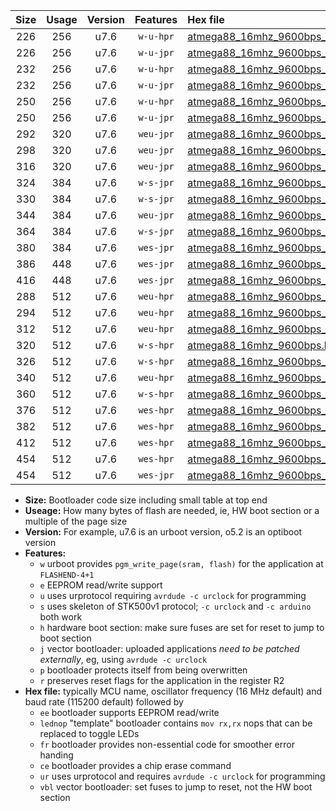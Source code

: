 |Size|Usage|Version|Features|Hex file|
|:-:|:-:|:-:|:-:|:--|
|226|256|u7.6|`w-u-hpr`|[atmega88_16mhz_9600bps_ur.hex](https://raw.githubusercontent.com/stefanrueger/urboot/main//atmega88_16mhz_9600bps_ur.hex)|
|226|256|u7.6|`w-u-jpr`|[atmega88_16mhz_9600bps_ur_vbl.hex](https://raw.githubusercontent.com/stefanrueger/urboot/main//atmega88_16mhz_9600bps_ur_vbl.hex)|
|232|256|u7.6|`w-u-hpr`|[atmega88_16mhz_9600bps_lednop_ur.hex](https://raw.githubusercontent.com/stefanrueger/urboot/main//atmega88_16mhz_9600bps_lednop_ur.hex)|
|232|256|u7.6|`w-u-jpr`|[atmega88_16mhz_9600bps_lednop_ur_vbl.hex](https://raw.githubusercontent.com/stefanrueger/urboot/main//atmega88_16mhz_9600bps_lednop_ur_vbl.hex)|
|250|256|u7.6|`w-u-hpr`|[atmega88_16mhz_9600bps_lednop_fr_ur.hex](https://raw.githubusercontent.com/stefanrueger/urboot/main//atmega88_16mhz_9600bps_lednop_fr_ur.hex)|
|250|256|u7.6|`w-u-jpr`|[atmega88_16mhz_9600bps_lednop_fr_ur_vbl.hex](https://raw.githubusercontent.com/stefanrueger/urboot/main//atmega88_16mhz_9600bps_lednop_fr_ur_vbl.hex)|
|292|320|u7.6|`weu-jpr`|[atmega88_16mhz_9600bps_ee_ur_vbl.hex](https://raw.githubusercontent.com/stefanrueger/urboot/main//atmega88_16mhz_9600bps_ee_ur_vbl.hex)|
|298|320|u7.6|`weu-jpr`|[atmega88_16mhz_9600bps_ee_lednop_ur_vbl.hex](https://raw.githubusercontent.com/stefanrueger/urboot/main//atmega88_16mhz_9600bps_ee_lednop_ur_vbl.hex)|
|316|320|u7.6|`weu-jpr`|[atmega88_16mhz_9600bps_ee_lednop_fr_ur_vbl.hex](https://raw.githubusercontent.com/stefanrueger/urboot/main//atmega88_16mhz_9600bps_ee_lednop_fr_ur_vbl.hex)|
|324|384|u7.6|`w-s-jpr`|[atmega88_16mhz_9600bps_vbl.hex](https://raw.githubusercontent.com/stefanrueger/urboot/main//atmega88_16mhz_9600bps_vbl.hex)|
|330|384|u7.6|`w-s-jpr`|[atmega88_16mhz_9600bps_lednop_vbl.hex](https://raw.githubusercontent.com/stefanrueger/urboot/main//atmega88_16mhz_9600bps_lednop_vbl.hex)|
|344|384|u7.6|`weu-jpr`|[atmega88_16mhz_9600bps_ee_lednop_fr_ce_ur_vbl.hex](https://raw.githubusercontent.com/stefanrueger/urboot/main//atmega88_16mhz_9600bps_ee_lednop_fr_ce_ur_vbl.hex)|
|364|384|u7.6|`w-s-jpr`|[atmega88_16mhz_9600bps_lednop_fr_vbl.hex](https://raw.githubusercontent.com/stefanrueger/urboot/main//atmega88_16mhz_9600bps_lednop_fr_vbl.hex)|
|380|384|u7.6|`wes-jpr`|[atmega88_16mhz_9600bps_ee_vbl.hex](https://raw.githubusercontent.com/stefanrueger/urboot/main//atmega88_16mhz_9600bps_ee_vbl.hex)|
|386|448|u7.6|`wes-jpr`|[atmega88_16mhz_9600bps_ee_lednop_vbl.hex](https://raw.githubusercontent.com/stefanrueger/urboot/main//atmega88_16mhz_9600bps_ee_lednop_vbl.hex)|
|416|448|u7.6|`wes-jpr`|[atmega88_16mhz_9600bps_ee_lednop_fr_vbl.hex](https://raw.githubusercontent.com/stefanrueger/urboot/main//atmega88_16mhz_9600bps_ee_lednop_fr_vbl.hex)|
|288|512|u7.6|`weu-hpr`|[atmega88_16mhz_9600bps_ee_ur.hex](https://raw.githubusercontent.com/stefanrueger/urboot/main//atmega88_16mhz_9600bps_ee_ur.hex)|
|294|512|u7.6|`weu-hpr`|[atmega88_16mhz_9600bps_ee_lednop_ur.hex](https://raw.githubusercontent.com/stefanrueger/urboot/main//atmega88_16mhz_9600bps_ee_lednop_ur.hex)|
|312|512|u7.6|`weu-hpr`|[atmega88_16mhz_9600bps_ee_lednop_fr_ur.hex](https://raw.githubusercontent.com/stefanrueger/urboot/main//atmega88_16mhz_9600bps_ee_lednop_fr_ur.hex)|
|320|512|u7.6|`w-s-hpr`|[atmega88_16mhz_9600bps.hex](https://raw.githubusercontent.com/stefanrueger/urboot/main//atmega88_16mhz_9600bps.hex)|
|326|512|u7.6|`w-s-hpr`|[atmega88_16mhz_9600bps_lednop.hex](https://raw.githubusercontent.com/stefanrueger/urboot/main//atmega88_16mhz_9600bps_lednop.hex)|
|340|512|u7.6|`weu-hpr`|[atmega88_16mhz_9600bps_ee_lednop_fr_ce_ur.hex](https://raw.githubusercontent.com/stefanrueger/urboot/main//atmega88_16mhz_9600bps_ee_lednop_fr_ce_ur.hex)|
|360|512|u7.6|`w-s-hpr`|[atmega88_16mhz_9600bps_lednop_fr.hex](https://raw.githubusercontent.com/stefanrueger/urboot/main//atmega88_16mhz_9600bps_lednop_fr.hex)|
|376|512|u7.6|`wes-hpr`|[atmega88_16mhz_9600bps_ee.hex](https://raw.githubusercontent.com/stefanrueger/urboot/main//atmega88_16mhz_9600bps_ee.hex)|
|382|512|u7.6|`wes-hpr`|[atmega88_16mhz_9600bps_ee_lednop.hex](https://raw.githubusercontent.com/stefanrueger/urboot/main//atmega88_16mhz_9600bps_ee_lednop.hex)|
|412|512|u7.6|`wes-hpr`|[atmega88_16mhz_9600bps_ee_lednop_fr.hex](https://raw.githubusercontent.com/stefanrueger/urboot/main//atmega88_16mhz_9600bps_ee_lednop_fr.hex)|
|454|512|u7.6|`wes-hpr`|[atmega88_16mhz_9600bps_ee_lednop_fr_ce.hex](https://raw.githubusercontent.com/stefanrueger/urboot/main//atmega88_16mhz_9600bps_ee_lednop_fr_ce.hex)|
|454|512|u7.6|`wes-jpr`|[atmega88_16mhz_9600bps_ee_lednop_fr_ce_vbl.hex](https://raw.githubusercontent.com/stefanrueger/urboot/main//atmega88_16mhz_9600bps_ee_lednop_fr_ce_vbl.hex)|

- **Size:** Bootloader code size including small table at top end
- **Useage:** How many bytes of flash are needed, ie, HW boot section or a multiple of the page size
- **Version:** For example, u7.6 is an urboot version, o5.2 is an optiboot version
- **Features:**
  + `w` urboot provides `pgm_write_page(sram, flash)` for the application at `FLASHEND-4+1`
  + `e` EEPROM read/write support
  + `u` uses urprotocol requiring `avrdude -c urclock` for programming
  + `s` uses skeleton of STK500v1 protocol; `-c urclock` and `-c arduino` both work
  + `h` hardware boot section: make sure fuses are set for reset to jump to boot section
  + `j` vector bootloader: uploaded applications *need to be patched externally*, eg, using `avrdude -c urclock`
  + `p` bootloader protects itself from being overwritten
  + `r` preserves reset flags for the application in the register R2
- **Hex file:** typically MCU name, oscillator frequency (16 MHz default) and baud rate (115200 default) followed by
  + `ee` bootloader supports EEPROM read/write
  + `lednop` "template" bootloader contains `mov rx,rx` nops that can be replaced to toggle LEDs
  + `fr` bootloader provides non-essential code for smoother error handing
  + `ce` bootloader provides a chip erase command
  + `ur` uses urprotocol and requires `avrdude -c urclock` for programming
  + `vbl` vector bootloader: set fuses to jump to reset, not the HW boot section
